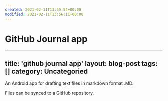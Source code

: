 ```yaml
---
created: 2021-02-11T13:55:54+00:00
modified: 2021-02-11T13:56:11+00:00
---
```


# GitHub Journal app

---
title: 'github journal app'
layout: blog-post
tags: []
category: 
Uncategoried
---


An Android app for drafting text files in markdown format .MD.

Files can be synced to a GitHub repository.